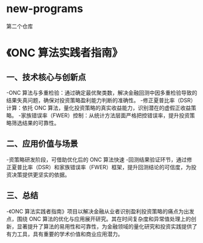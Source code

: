 # new-programs
第二个仓库
# 《ONC 算法实践者指南》
## 一、技术核心与创新点
-ONC 算法与多重检验：通过确定最优聚类数，解决金融回测中因多重检验导致的结果失真问题，确保对投资策略盈利能力判断的准确性。
-修正夏普比率（DSR）计算：依托 ONC 算法，量化投资策略的真实收益能力，识别潜在的虚假正收益策略。
-家族错误率（FWER）控制：从统计方法层面严格把控错误率，提升投资策略筛选结果的可靠性。
## 二、应用价值与场景
-资策略研发阶段，可借助优化后的 ONC 算法快速
-回测结果验证环节，通过修正夏普比率（DSR）和家族错误率（FWER）框架，提升回测结论的可信度，为投资决策提供更坚实的依据。
## 三、总结
-《ONC 算法实践者指南》项目以解决金融从业者识别盈利投资策略的痛点为出发点，围绕 ONC 算法的优化与应用展开研究。其在时间复杂度和异常值处理上的创新，显著提升了算法的易用性和可靠性，为金融领域的量化研究和投资实践提供了有力工具，具有重要的学术价值和商业应用潜力。

